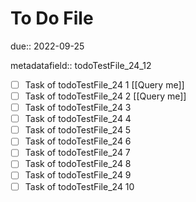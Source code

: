 # To Do File

due:: 2022-09-25

metadatafield:: todoTestFile_24_12

- [ ] Task of todoTestFile_24 1 [[Query me]]
- [ ] Task of todoTestFile_24 2 [[Query me]]
- [ ] Task of todoTestFile_24 3
- [ ] Task of todoTestFile_24 4
- [ ] Task of todoTestFile_24 5
- [ ] Task of todoTestFile_24 6
- [ ] Task of todoTestFile_24 7
- [ ] Task of todoTestFile_24 8
- [ ] Task of todoTestFile_24 9
- [ ] Task of todoTestFile_24 10